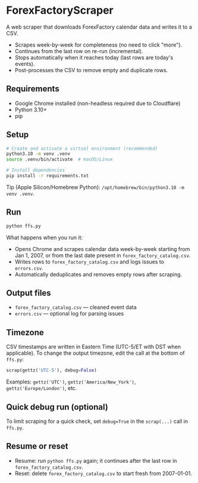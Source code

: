 # ForexFactoryScraper

A web scraper that downloads ForexFactory calendar data and writes it to a CSV.

- Scrapes week-by-week for completeness (no need to click "more").
- Continues from the last row on re-run (incremental).
- Stops automatically when it reaches today (last rows are today's events).
- Post-processes the CSV to remove empty and duplicate rows.

## Requirements

- Google Chrome installed (non-headless required due to Cloudflare)
- Python 3.10+
- pip

## Setup

```sh
# Create and activate a virtual environment (recommended)
python3.10 -m venv .venv
source .venv/bin/activate  # macOS/Linux

# Install dependencies
pip install -r requirements.txt
```

Tip (Apple Silicon/Homebrew Python): `/opt/homebrew/bin/python3.10 -m venv .venv`.

## Run

```sh
python ffs.py
```

What happens when you run it:

- Opens Chrome and scrapes calendar data week-by-week starting from Jan 1, 2007, or from the last date present in `forex_factory_catalog.csv`.
- Writes rows to `forex_factory_catalog.csv` and logs issues to `errors.csv`.
- Automatically deduplicates and removes empty rows after scraping.

## Output files

- `forex_factory_catalog.csv` — cleaned event data
- `errors.csv` — optional log for parsing issues

## Timezone

CSV timestamps are written in Eastern Time (UTC-5/ET with DST when applicable). To change the output timezone, edit the call at the bottom of `ffs.py`:

```python
scrap(gettz('UTC-5'), debug=False)
```

Examples: `gettz('UTC')`, `gettz('America/New_York')`, `gettz('Europe/London')`, etc.

## Quick debug run (optional)

To limit scraping for a quick check, set `debug=True` in the `scrap(...)` call in `ffs.py`.

## Resume or reset

- Resume: run `python ffs.py` again; it continues after the last row in `forex_factory_catalog.csv`.
- Reset: delete `forex_factory_catalog.csv` to start fresh from 2007-01-01.
